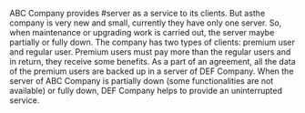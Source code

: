 ABC Company provides #server as a service to its clients. But asthe company is very new and small,
currently they have only one server. So, when maintenance or upgrading work is carried out, the
server maybe partially or fully down. The company has two types of clients: premium user and
regular user. Premium users must pay more than the regular users and in return, they receive
some benefits. As a part of an agreement, all the data of the premium users are backed up in a
server of DEF Company. When the server of ABC Company is partially down (some functionalities
are not available) or fully down, DEF Company helps to provide an uninterrupted service.
